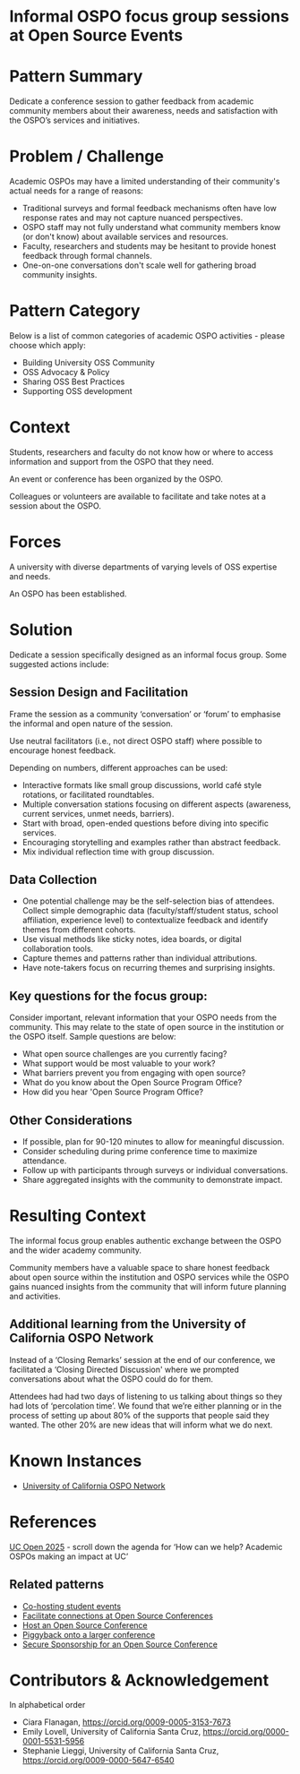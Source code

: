 # Informal OSPO focus group sessions at Open Source Events

# Pattern Summary
Dedicate a conference session to gather feedback from academic community members about their awareness, needs and satisfaction with the OSPO’s services and initiatives.

# Problem / Challenge
Academic OSPOs may have a limited understanding of their community's actual needs for a range of reasons:

* Traditional surveys and formal feedback mechanisms often have low response rates and may not capture nuanced perspectives.
* OSPO staff may not fully understand what community members know (or don't know) about available services and resources.
* Faculty, researchers and students may be hesitant to provide honest feedback through formal channels.
* One-on-one conversations don't scale well for gathering broad community insights.

# Pattern Category

Below is a list of common categories of academic OSPO activities \- please choose which apply:

- Building University OSS Community
- OSS Advocacy & Policy  
- Sharing OSS Best Practices  
- Supporting OSS development  

# Context
Students, researchers and faculty do not know how or where to access information and support from the OSPO that they need.

An event or conference has been organized by the OSPO.

Colleagues or volunteers are available to facilitate and take notes at a session about the OSPO.

# Forces
A university with diverse departments of varying levels of OSS expertise and needs.

An OSPO has been established.

# Solution
Dedicate a session specifically designed as an informal focus group. Some suggested actions include:

## Session Design and Facilitation
Frame the session as a community ‘conversation’ or ‘forum’  to emphasise the informal and open nature of the session. 

Use neutral facilitators (i.e., not direct OSPO staff) where possible to encourage honest feedback.

Depending on numbers, different approaches can be used:
* Interactive formats like small group discussions, world café style rotations, or facilitated roundtables.
* Multiple conversation stations focusing on different aspects (awareness, current services, unmet needs, barriers).
* Start with broad, open-ended questions before diving into specific services.
* Encouraging storytelling and examples rather than abstract feedback.
* Mix individual reflection time with group discussion.

## Data Collection
* One potential challenge may be the self-selection bias of attendees. Collect simple demographic data (faculty/staff/student status, school affiliation, experience level) to contextualize feedback and identify themes from different cohorts.
* Use visual methods like sticky notes, idea boards, or digital collaboration tools.
* Capture themes and patterns rather than individual attributions.
* Have note-takers focus on recurring themes and surprising insights.

## Key questions for the focus group:
Consider important, relevant information that your OSPO needs from the community. This may relate to the state of open source in the institution or the OSPO itself. Sample questions are below: 

* What open source challenges are you currently facing?
* What support would be most valuable to your work?
* What barriers prevent you from engaging with open source?
* What do you know about the Open Source Program Office?
* How did you hear 'Open Source Program Office?

## Other Considerations
* If possible, plan for 90-120 minutes to allow for meaningful discussion.
* Consider scheduling during prime conference time to maximize attendance.
* Follow up with participants through surveys or individual conversations.
* Share aggregated insights with the community to demonstrate impact.

# Resulting Context
The informal focus group enables authentic exchange between the OSPO and the wider academy community.

Community members have a valuable space to share honest feedback about open source within the institution and OSPO services while the OSPO gains nuanced insights from the community that will inform future planning and activities. 

## Additional learning from the University of California OSPO Network
Instead of a ‘Closing Remarks’ session at the end of our conference, we facilitated a ‘Closing Directed Discussion' where we prompted conversations about what the OSPO could do for them. 

Attendees had had two days of listening to us talking about things so they had lots of ‘percolation time’. We found that we’re either planning or in the process of setting up about 80% of the supports that people said they wanted. The other 20% are new ideas that will inform what we do next. 

# Known Instances
* [University of California OSPO Network](https://ucospo.net/)

# References
[UC Open 2025](https://ucospo.net/events/uc-open-4-2025/) - scroll down the agenda for ‘How can we help? Academic OSPOs making an impact at UC’

## Related patterns
* [Co-hosting student events](https://github.com/CURIOSSorg/curioss-patterns/blob/main/cohosting-student-events.md)
* [Facilitate connections at Open Source Conferences](https://github.com/CURIOSSorg/curioss-patterns/blob/main/facilitate-connections-at-open-source-conferences.md)
* [Host an Open Source Conference](https://github.com/CURIOSSorg/curioss-patterns/blob/main/host-an-open-source-conference.md)
* [Piggyback onto a larger conference](piggyback-onto-a-larger-conference.md)
* [Secure Sponsorship for an Open Source Conference](https://github.com/CURIOSSorg/curioss-patterns/blob/main/secure-sponsorship-for-an-open-source-conference.md)

# Contributors & Acknowledgement
In alphabetical order
* Ciara Flanagan, https://orcid.org/0009-0005-3153-7673
* Emily Lovell, University of California Santa Cruz, https://orcid.org/0000-0001-5531-5956
* Stephanie Lieggi, University of California Santa Cruz, https://orcid.org/0009-0000-5647-6540
